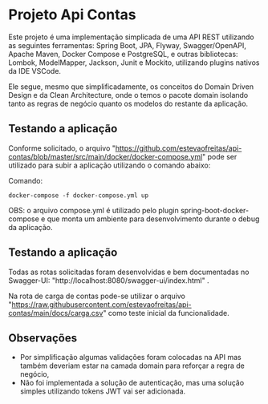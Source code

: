 # Projeto Api Contas

Este projeto é uma implementação simplicada de uma API REST utilizando as seguintes ferramentas: Spring Boot, JPA, Flyway, Swagger/OpenAPI, Apache Maven, Docker Compose e PostgreSQL, e outras bibliotecas: Lombok, ModelMapper, Jackson, Junit e Mockito, utilizando plugins nativos da IDE VSCode.

Ele segue, mesmo que simplificadamente, os conceitos do Domain Driven Design e da Clean Architecture, onde o temos o pacote domain isolando tanto as regras de negócio quanto os modelos do restante da aplicação.

## Testando a aplicação

Conforme solicitado, o arquivo "https://github.com/estevaofreitas/api-contas/blob/master/src/main/docker/docker-compose.yml" pode ser utilizado para subir a aplicação utilizando o comando abaixo:

Comando:

```
docker-compose -f docker-compose.yml up

```

OBS: o arquivo compose.yml é utilizado pelo plugin spring-boot-docker-compose e que monta um ambiente para desenvolvimento durante o debug da aplicação.

## Testando a aplicação

Todas as rotas solicitadas foram desenvolvidas e bem documentadas no Swagger-UI: "http://localhost:8080/swagger-ui/index.html" .

Na rota de carga de contas pode-se utilizar o arquivo "https://raw.githubusercontent.com/estevaofreitas/api-contas/main/docs/carga.csv" como teste inicial da funcionalidade.

## Observações
- Por simplificação algumas validações foram colocadas na API mas também deveriam estar na camada domain para reforçar a regra de negócio,
- Não foi implementada a solução de autenticação, mas uma solução simples utilizando tokens JWT vai ser adicionada.


